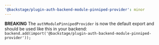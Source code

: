 ```yaml
---
'@backstage/plugin-auth-backend-module-pinniped-provider': minor
---
```


**BREAKING** The `authModulePinnipedProvider` is now the default export and should be used like this in your backend: `backend.add(import('@backstage/plugin-auth-backend-module-pinniped-provider'));`
